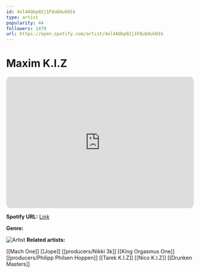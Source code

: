 ```yaml
---
id: 4ol4AQkp02j1FQuQ4uGH1k
type: artist
popularity: 44
followers: 1479
url: https://open.spotify.com/artist/4ol4AQkp02j1FQuQ4uGH1k
---
```

# Maxim K.I.Z

<iframe style="border-radius:12px" src="https://open.spotify.com/embed/artist/4ol4AQkp02j1FQuQ4uGH1k" width="100%" height="352" frameBorder="0" allowfullscreen="" allow="autoplay; clipboard-write; encrypted-media; fullscreen; picture-in-picture" loading="lazy"></iframe>

**Spotify URL:** [Link](https://open.spotify.com/artist/4ol4AQkp02j1FQuQ4uGH1k)

**Genre:** 

![Artist](https://i.scdn.co/image/ab6761610000e5eb79c7631da953baa71e90aec6)
**Related artists:**

[[Mach One]]
[[Jope]]
[[producers/Nikki 3k]]
[[King Orgasmus One]]
[[producers/Philipp Philsen Hoppen]]
[[Tarek K.I.Z]]
[[Nico K.I.Z]]
[[Drunken Masters]]
